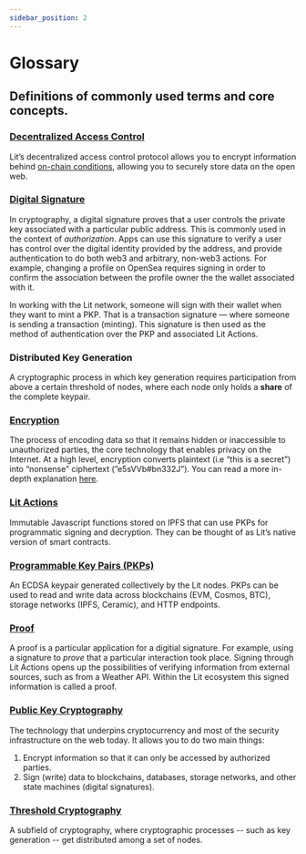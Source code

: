 ```yaml
---
sidebar_position: 2
---
```


# Glossary

## Definitions of commonly used terms and core concepts.

### **[Decentralized Access Control](/coreConcepts/accessControl/intro)**
Lit’s decentralized access control protocol allows you to encrypt information behind [on-chain conditions](https://developer.litprotocol.com/coreConcepts/accessControl/intro), allowing you to securely store data on the open web.
### **[Digital Signature](/coreConcepts/LitActionsAndPKPs/litActions#signing)**
In cryptography, a digital signature proves that a user controls the private key associated with a particular public address. This is commonly used in the context of *authorization*. Apps can use this signature to verify a user has control over the digital identity provided by the address, and provide authentication to do both web3 and arbitrary, non-web3 actions. For example, changing a profile on OpenSea requires signing in order to confirm the association between the profile owner the the wallet associated with it.

In working with the Lit network, someone will sign with their wallet when they want to mint a PKP. That is a transaction signature — where someone is sending a transaction (minting). This signature is then used as the method of authentication over the PKP and associated Lit Actions.
### **Distributed Key Generation**
A cryptographic process in which key generation requires participation from above a certain threshold of nodes, where each node only holds a ******share****** of the complete keypair.
### **[Encryption](/SDK/Explanation/encryption)**
The process of encoding data so that it remains hidden or inaccessible to unauthorized parties, the core technology that enables privacy on the Internet. At a high level, encryption converts plaintext (i.e “this is a secret”) into “nonsense” ciphertext (”e5sVVb#bn332J”). You can read a more in-depth explanation [here](https://www.cloudflare.com/learning/ssl/what-is-encryption/).
### **[Lit Actions](/coreConcepts/LitActionsAndPKPs/litActions#what-are-lit-actions)**
Immutable Javascript functions stored on IPFS that can use PKPs for programmatic signing and decryption. They can be thought of as Lit’s native version of smart contracts.
### **[Programmable Key Pairs (PKPs)](/coreConcepts/LitActionsAndPKPs/PKPs#what-are-programmable-key-pairs-pkps)**
An ECDSA keypair generated collectively by the Lit nodes. PKPs can be used to read and write data across blockchains (EVM, Cosmos, BTC), storage networks (IPFS, Ceramic), and HTTP endpoints.
### **[Proof](/coreConcepts/LitActionsAndPKPs/litActions#proofs)**
A proof is a particular application for a digitial signature. For example, using a signature to *prove* that a particular interaction took place. Signing through Lit Actions opens up the possibilities of verifying information from external sources, such as from a Weather API. Within the Lit ecosystem this signed information is called a proof.
### **[Public Key Cryptography](/Introduction/whatIsLitProtocol#decentralized-cryptography)**
The technology that underpins cryptocurrency and most of the security infrastructure on the web today. It allows you to do two main things:

1. Encrypt information so that it can only be accessed by authorized parties.
2. Sign (write) data to blockchains, databases, storage networks, and other state machines (digital signatures).
### **[Threshold Cryptography](/Introduction/howItWorks#threshold-cryptography)**
A subfield of cryptography, where cryptographic processes -- such as key generation -- get distributed among a set of nodes.
    